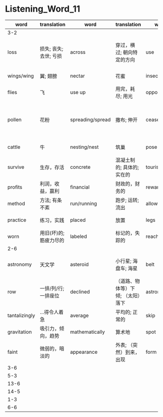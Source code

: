 # Listening_Word_11

| word        | translation                      | word            | translation                     | word        | translation              | word        | translation            |
| ----------- | -------------------------------- | --------------- | ------------------------------- | ----------- | ------------------------ | ----------- | ---------------------- |
|3-2|
|loss|损失; 丧失; 去世; 亏损|across|穿过，横过; 朝向特定的方向|use|使用，利用|beats/beat|（心脏等）跳动,（风、雨等）吹打|
|wings/wing|翼; 翅膀|nectar|花蜜|insect|昆虫|efficient|效率高的; 有能力的|
|flies|飞|use up|用完，耗尽; 用光|opposite|对面的; 截然相反的|pollinated/pollinate|给…传授花粉|
|pollen|花粉|spreading/spread|撒布; 伸开|cease|停止; 终止|routes/route|路（公共汽车和列车等的）常规路线; 途径; 渠道|
|cattle|牛|nesting/nest|筑巢|pose|姿势; 装腔作势|threat|威胁; 征兆|
|survive|生存，存活|concrete|混凝土制的; 具体的; 实在的|tourism|旅游业|visitor|访问者; 参观者|
|profits|利润，收益，赢利|financial|财政的，财务的|reward|报酬; 奖励|decline|下降，减少; 衰落|
|method|方法; 有条不紊|run/running|跑步; 运转; 流出|allows|允许|tracks|跟踪，小路|
|practice|练习，实践|placed|放置|legs|木头支架; 腿|extremely|极端地; 非常|
|worn|用旧(坏)的; 筋疲力尽的|labeled|标记的，失踪的|reach|到达; 实现；联系|destination|作为目的地的|
|2-6|
|astronomy|天文学|asteroid|小行星; 海盘车; 海星|belt|腰带; 传送带; 地带|multiplying|（使）相乘; （使）增加|
|row|一排/列/行; 一排座位|declined|（道路、物体等）下倾; （太阳）落下|astronomical|天文学的; 极其巨大的|units|单位|
|tantalizingly|…得令人着急|average|平均的; 正常的|skip|跳; 不参加|pattern|模式; 范例; 图案|
|gravitation|吸引力，倾向，趋势|mathematically|算术地|spot|地点; 斑点|validity|有效，合法性|
|faint|微弱的，暗淡的|appearance|外表; （突然）到来，出现|form|类型; 形态，外形|
|3-6|
|5-3|
|13-6|
|14-5|
|1-3|
|6-6|